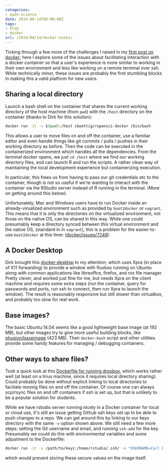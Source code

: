 ```yaml
---
categories:
- open-science
date: 2014-08-14T00:00:00Z
tags:
- blog
- docker
url: /2014/08/14/docker-notes/
---
```


Ticking through a few more of the challenges I raised in my [first post on
docker](http://www.carlboettiger.info/2014/08/07/too-much-fun-with-docker.html);
here I explore some of the issues about facilitating interaction with a
docker container so that a user's experience is more similar to working
in their own environment and less like working on a remote terminal
over ssh. While technically minor, these issues are probably the first
stumbling blocks in making this a valid platform for new users.


## Sharing a local directory

Launch a bash shell on the container that shares the current working
directory of the host machine (from `pwd`) with the `/host` directory
on the container (thanks to Dirk for this solution):

```bash
docker run -it -v $(pwd):/host cboettig/ropensci-docker /bin/bash
```

This allows a user to move files on and off the container, use a familiar
editor and even handle things like git commits / pulls / pushes in
their working directory as before.  Then the code can be executed in the
containerized environment which handles all the dependencies.  From the
terminal docker opens, we just `cd /host` where we find our working
directory files, and can launch R and run the scripts. A rather clean
way of maintaining the local development experience but containerizing
execution.

In particular, this frees us from having to pass our git credentials etc
to the container, though is not so useful if we're wanting to interact
with the container via the RStudio server instead of R running in the
terminal. (More on getting around this below).

Unfortunately, Mac and Windows users have to run Docker inside an
already-virualized environment such as provided by `boot2docker`
or `vagrant`.  This means that it is only the directories on the
virtualized environment, not those on the native OS, can be shared in
this way.  While one could presumably keep a directory synced between
this virtual environment and the native OS, (standard in in `vagrant`),
this is a problem for the easier-to-use `boot2docker` at this time:
([docker/issues/7249](https://github.com/docker/docker/issues/7249)).



## A Docker Desktop

Dirk brought this
[docker-desktop](http://blog.docker.com/2013/07/docker-desktop-your-desktop-over-ssh-running-inside-of-a-docker-container)
to my attention; which uses Xpra (in place of X11 forwarding) to provide a
window with fluxbox running on Ubuntu along with common applications like
libreoffce, firefox, and rox file manager.  Pretty clever, and worked
just fine for me, but needs Xpra on the client machine and requires
some extra steps (run the container, query for passwords and ports,
run ssh to connect, then run Xpra to launch the window). The result is
reasonably responsive but still slower than virtualbox, and probably
too slow for real work.

## Base images?

The basic Ubuntu:14.04 seems like a good lightweight base image (at
192 MB), but other images try to give more useful building blocks, like
[phusion/baseimage](https://github.com/phusion/baseimage-docker#contents)
(423 MB). Their `docker-bash` script and other utilities provide some
handy features for managing / debugging containers.

## Other ways to share files?

Took a quick look at this [Dockerfile for running
dropbox](https://github.com/gfjardim/docker-dropbox/blob/master/Dockerfile),
which works rather well (at least on a linux machine, since it requires
local directory sharing). Could probably be done without explicit linking
to local directories to faciliate moving files on and off the container.
Of course one can always scp/rsync files on and off containers if ssh
is set up, but that is unlikely to be a popular solution for students.


While we have rstudio server running nicely in a Docker container for
local or cloud use, it's still an issue getting Github ssh keys set up
to be able to push changes to a repo. We can get around this by linking
to our keys directory with the same `-v` option shown above.  We still
need a few more steps: setting the Git username and email, and running
`ssh-add` for the key.  Presumably we could do this with environmental
variables and some adjustment to the Dockerfile:

```bash
docker run -it -v /path/to/keys:/home/rstudio/.ssh/ -e "USERNAME=Carl Boettiger" -e "EMAIL=cboettig@example.org" cboettig/ropensci-docker
```

which would prevent storing these secure values on the image itself.


